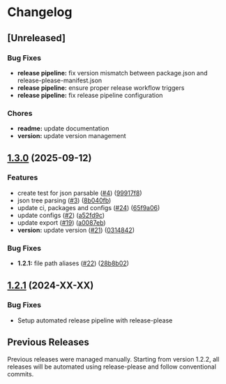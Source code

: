 # Changelog

## [Unreleased]

### Bug Fixes

* **release pipeline:** fix version mismatch between package.json and release-please-manifest.json
* **release pipeline:** ensure proper release workflow triggers
* **release pipeline:** fix release pipeline configuration

### Chores

* **readme:** update documentation
* **version:** update version management

## [1.3.0](https://github.com/DMBerlin/json-parsefy/compare/v1.2.1...v1.3.0) (2025-09-12)


### Features

* create test for json parsable ([#4](https://github.com/DMBerlin/json-parsefy/issues/4)) ([99917f8](https://github.com/DMBerlin/json-parsefy/commit/99917f8100f127dafbb8116f10c83eb61f63b822))
* json tree parsing ([#3](https://github.com/DMBerlin/json-parsefy/issues/3)) ([8b040fb](https://github.com/DMBerlin/json-parsefy/commit/8b040fb8bcc115fc4c44db6c9b11ce65601c7929))
* update ci, packages and configs ([#24](https://github.com/DMBerlin/json-parsefy/issues/24)) ([65f9a06](https://github.com/DMBerlin/json-parsefy/commit/65f9a069b6d13efa8ff80ab67a57b079e189ad40))
* update configs ([#2](https://github.com/DMBerlin/json-parsefy/issues/2)) ([a52fd9c](https://github.com/DMBerlin/json-parsefy/commit/a52fd9c1490a6eeb6548abe8475486bbb03ba712))
* update export ([#19](https://github.com/DMBerlin/json-parsefy/issues/19)) ([a0087eb](https://github.com/DMBerlin/json-parsefy/commit/a0087eb02c5b5fd451892878be8e50b63e5b9847))
* **version:** update version ([#21](https://github.com/DMBerlin/json-parsefy/issues/21)) ([0314842](https://github.com/DMBerlin/json-parsefy/commit/0314842d7e1fcac577906aacfc1739e656d50dfd))


### Bug Fixes

* **1.2.1:** file path aliases ([#22](https://github.com/DMBerlin/json-parsefy/issues/22)) ([28b8b02](https://github.com/DMBerlin/json-parsefy/commit/28b8b02197ae903c2973a2d350cd8d243e73b702))

## [1.2.1](https://github.com/DMBerlin/json-parsefy/compare/v1.2.0...v1.2.1) (2024-XX-XX)

### Bug Fixes

* Setup automated release pipeline with release-please

## Previous Releases

Previous releases were managed manually. Starting from version 1.2.2, all releases will be automated using release-please and follow conventional commits.
